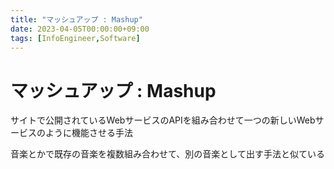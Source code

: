 ```yaml
---
title: "マッシュアップ : Mashup"
date: 2023-04-05T00:00:00+09:00
tags: [InfoEngineer,Software]
---
```

# マッシュアップ : Mashup

サイトで公開されているWebサービスのAPIを組み合わせて一つの新しいWebサービスのように機能させる手法

音楽とかで既存の音楽を複数組み合わせて、別の音楽として出す手法と似ている